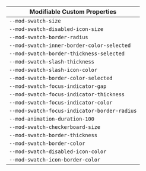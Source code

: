 | Modifiable Custom Properties |
| --- |
|`--mod-swatch-size`|
|`--mod-swatch-disabled-icon-size`|
|`--mod-swatch-border-radius`|
|`--mod-swatch-inner-border-color-selected`|
|`--mod-swatch-border-thickness-selected`|
|`--mod-swatch-slash-thickness`|
|`--mod-swatch-slash-icon-color`|
|`--mod-swatch-border-color-selected`|
|`--mod-swatch-focus-indicator-gap`|
|`--mod-swatch-focus-indicator-thickness`|
|`--mod-swatch-focus-indicator-color`|
|`--mod-swatch-focus-indicator-border-radius`|
|`--mod-animation-duration-100`|
|`--mod-swatch-checkerboard-size`|
|`--mod-swatch-border-thickness`|
|`--mod-swatch-border-color`|
|`--mod-swatch-disabled-icon-color`|
|`--mod-swatch-icon-border-color`|